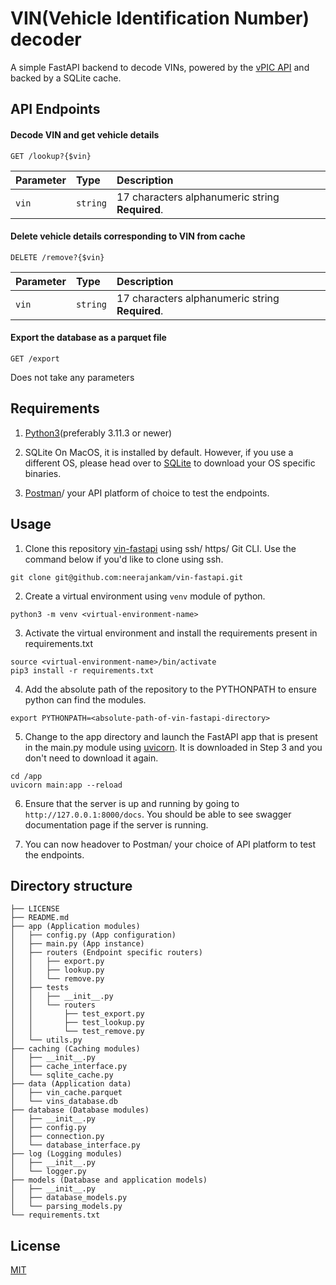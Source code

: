 
# VIN(Vehicle Identification Number) decoder
A simple FastAPI backend to decode VINs, powered by the [vPIC API](https://vpic.nhtsa.dot.gov/api/) and backed by a SQLite cache.


## API Endpoints

#### Decode VIN and get vehicle details

```http
GET /lookup?{$vin}
```

| Parameter | Type     | Description                |
| :-------- | :------- | :------------------------- |
| `vin` | `string` | 17 characters alphanumeric string **Required**.|

#### Delete vehicle details corresponding to VIN from cache

```http
DELETE /remove?{$vin}
```

| Parameter | Type     | Description                       |
| :-------- | :------- | :-------------------------------- |
| `vin`      | `string` | 17 characters alphanumeric string **Required**.|

#### Export the database as a parquet file

```http
GET /export
```
Does not take any parameters


## Requirements

1) [Python3](https://www.python.org/downloads/)(preferably 3.11.3 or newer)

2) SQLite
On MacOS, it is installed by default. However, if you use a different OS, please head over to [SQLite](https://www.sqlite.org/download.html) to download your OS specific binaries.

3) [Postman](https://www.postman.com/downloads/)/ your API platform of choice to test the endpoints.




## Usage

1) Clone this repository [vin-fastapi](https://github.com/neerajankam/vin-fastapi.git) using ssh/ https/ Git CLI. Use the command below if you'd like to clone using ssh.
```
git clone git@github.com:neerajankam/vin-fastapi.git
```
2) Create a virtual environment using `venv` module of python.
```
python3 -m venv <virtual-environment-name>
```
3) Activate the virtual environment and install the requirements present in requirements.txt
```
source <virtual-environment-name>/bin/activate
pip3 install -r requirements.txt
```
4) Add the absolute path of the repository to the PYTHONPATH to ensure python can find the modules.
```
export PYTHONPATH=<absolute-path-of-vin-fastapi-directory>
```
5) Change to the app directory and launch the FastAPI app that is present in the main.py module using [uvicorn](https://www.uvicorn.org/). It is downloaded in Step 3 and you don't need to download it again.
```
cd /app
uvicorn main:app --reload
```
6) Ensure that the server is up and running by going to `http://127.0.0.1:8000/docs`. You should be able to see swagger documentation page if the server is running.

7) You can now headover to Postman/ your choice of API platform to test the endpoints.
## Directory structure

```
├── LICENSE
├── README.md
├── app (Application modules)
│   ├── config.py (App configuration)
│   ├── main.py (App instance)
│   ├── routers (Endpoint specific routers)
│   │   ├── export.py
│   │   ├── lookup.py
│   │   └── remove.py
│   ├── tests
│   │   ├── __init__.py
│   │   └── routers
│   │       ├── test_export.py
│   │       ├── test_lookup.py
│   │       └── test_remove.py
│   └── utils.py
├── caching (Caching modules)
│   ├── __init__.py
│   ├── cache_interface.py
│   └── sqlite_cache.py
├── data (Application data)
│   ├── vin_cache.parquet
│   └── vins_database.db
├── database (Database modules)
│   ├── __init__.py
│   ├── config.py
│   ├── connection.py
│   └── database_interface.py
├── log (Logging modules)
│   ├── __init__.py
│   └── logger.py
├── models (Database and application models)
│   ├── __init__.py
│   ├── database_models.py
│   └── parsing_models.py
└── requirements.txt
```
## License

[MIT](https://choosealicense.com/licenses/mit/)

